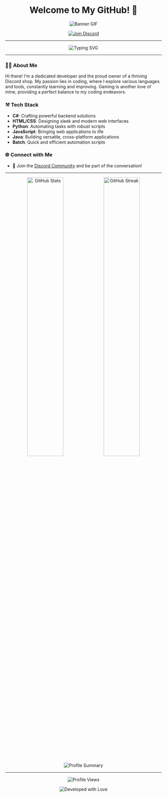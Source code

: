 <h1 align="center">
  Welcome to My GitHub! 👋
</h1>

<p align="center">
  <img src="https://cdn.discordapp.com/banners/1268704359689228329/a_6facbdcb56b22944941c1d1c7a60e1e3.gif?size=4096" alt="Banner GIF" />
</p>

<p align="center">
  <a href="https://discord.gg/res-codes">
    <img src="https://img.shields.io/badge/Join%20Us%20on%20Discord-7289DA?style=for-the-badge&logo=discord&logoColor=white" alt="Join Discord" />
  </a>
</p>

---

<p align="center">
  <img src="https://readme-typing-svg.herokuapp.com?font=Fira+Code&size=25&color=7289DA&center=true&vCenter=true&lines=Developer+%7C+Discord+Shop+Owner;C%23%2C+Python%2C+HTML%2C+CSS%2C+JavaScript;Batch+Scripting+and+More!+🎮;Always+Learning+%26+Exploring+New+Tech+🚀" alt="Typing SVG" />
</p>

---

### 🧑‍💻 About Me

Hi there! I'm a dedicated developer and the proud owner of a thriving Discord shop. My passion lies in coding, where I explore various languages and tools, constantly learning and improving. Gaming is another love of mine, providing a perfect balance to my coding endeavors.

### ⚒️ Tech Stack

- **C#**: Crafting powerful backend solutions
- **HTML/CSS**: Designing sleek and modern web interfaces
- **Python**: Automating tasks with robust scripts
- **JavaScript**: Bringing web applications to life
- **Java**: Building versatile, cross-platform applications
- **Batch**: Quick and efficient automation scripts

### 🌐 Connect with Me

- 💬 Join the [Discord Community](https://discord.gg/res-codes) and be part of the conversation!

---

<p align="center">
  <img src="https://github-readme-stats.vercel.app/api?username=try.fun&show_icons=true&theme=radical" alt="GitHub Stats" width="48%"/>
  <img src="https://github-readme-streak-stats.herokuapp.com/?user=yourusername&theme=radical" alt="GitHub Streak" width="48%"/>
</p>

<p align="center">
  <img src="https://github-profile-summary-cards.vercel.app/api/cards/profile-details?username=username&theme=radical" alt="Profile Summary" />
</p>

---

<p align="center">
  <img src="https://komarev.com/ghpvc/?username=20by-Try.Fun-7289DA&label=Profile%20views&color=7289DA&style=flat-square" alt="Profile Views" />
</p>

<p align="center">
  <img src="https://img.shields.io/badge/Developed%20with%20love%20by-Username-7289DA?style=for-the-badge&logo=github" alt="Developed with Love" />
</p>
